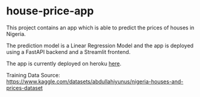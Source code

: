 # house-price-app
This project contains an app which is able to predict the prices of houses in Nigeria.

The prediction model is a Linear Regression Model and the app is deployed using a FastAPI backend and
a Streamlit frontend. 

The app is currently deployed on heroku <a href="https://nigerian-house-price.herokuapp.com/">here</a>.


Training Data Source: https://www.kaggle.com/datasets/abdullahiyunus/nigeria-houses-and-prices-dataset
